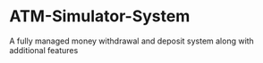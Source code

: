 # ATM-Simulator-System
A fully managed money withdrawal and deposit system along with additional features

